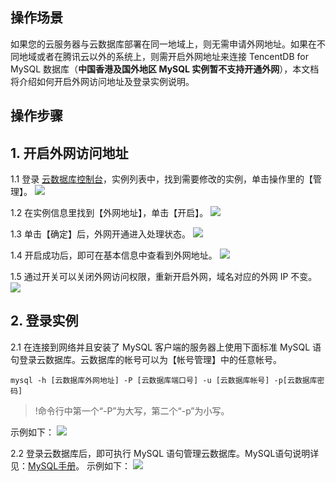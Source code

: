 ## 操作场景
如果您的云服务器与云数据库部署在同一地域上，则无需申请外网地址。如果在不同地域或者在腾讯云以外的系统上，则需开启外网地址来连接 TencentDB for  MySQL 数据库（**中国香港及国外地区 MySQL 实例暂不支持开通外网**），本文档将介绍如何开启外网访问地址及登录实例说明。

## 操作步骤
## 1. 开启外网访问地址

1.1 登录 [云数据库控制台](https://console.cloud.tencent.com/cdb/ )，实例列表中，找到需要修改的实例，单击操作里的【管理】。
![](https://main.qcloudimg.com/raw/c029884f7fd3c2804cf3ab30fec6991c.png)

1.2 在实例信息里找到【外网地址】，单击【开启】。
![](https://main.qcloudimg.com/raw/678a04f0cc5dc9131d86c3f8d7a38727.png)

1.3  单击【确定】后，外网开通进入处理状态。
![](https://main.qcloudimg.com/raw/5be4810055e3d2d29fc296a02c2c5caa.png)

1.4 开启成功后，即可在基本信息中查看到外网地址。
![](https://main.qcloudimg.com/raw/6ab0f36759a25b18dbf940f18fc526e6.png)

1.5 通过开关可以关闭外网访问权限，重新开启外网，域名对应的外网 IP 不变。
![](https://main.qcloudimg.com/raw/b5cb73de436d096ebbbbcf5c05e3928d.png)

## 2. 登录实例

2.1  在连接到网络并且安装了 MySQL 客户端的服务器上使用下面标准 MySQL 语句登录云数据库。云数据库的帐号可以为【帐号管理】中的任意帐号。
```
mysql -h [云数据库外网地址] -P [云数据库端口号] -u [云数据库帐号] -p[云数据库密码]
```
>!命令行中第一个“-P”为大写，第二个“-p”为小写。</blockquote>
示例如下：
![](https://mc.qcloudimg.com/static/img/59c193b46229a88338bcd51cadad9aaf/step7.png)

2.2  登录云数据库后，即可执行 MySQL 语句管理云数据库。MySQL语句说明详见：[MySQL手册](http://dev.mysql.com/doc/)。
示例如下：
![](https://mc.qcloudimg.com/static/img/ab2e159d88201f6bf29cee91611a9864/step8.png)
